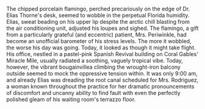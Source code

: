 The chipped porcelain flamingo, perched precariously on the edge of Dr. Elias Thorne's desk, seemed to wobble in the perpetual Florida humidity.  Elias, sweat beading on his upper lip despite the arctic chill blasting from the air conditioning unit, adjusted his loupes and sighed. The flamingo, a gift from a particularly grateful (and eccentric) patient, Mrs. Periwinkle, had become an unofficial barometer of his stress levels. The more it wobbled, the worse his day was going. Today, it looked as though it might take flight. His office, nestled in a pastel-pink Spanish Revival building on Coral Gables' Miracle Mile, usually radiated a soothing, vaguely tropical vibe. Today, however, the vibrant bougainvillea climbing the wrought-iron balcony outside seemed to mock the oppressive tension within. It was only 9:00 am, and already Elias was dreading the root canal scheduled for Mrs. Rodriguez, a woman known throughout the practice for her dramatic pronouncements of discomfort and uncanny ability to find fault with even the perfectly polished gleam of his waiting room's terrazzo floor.
